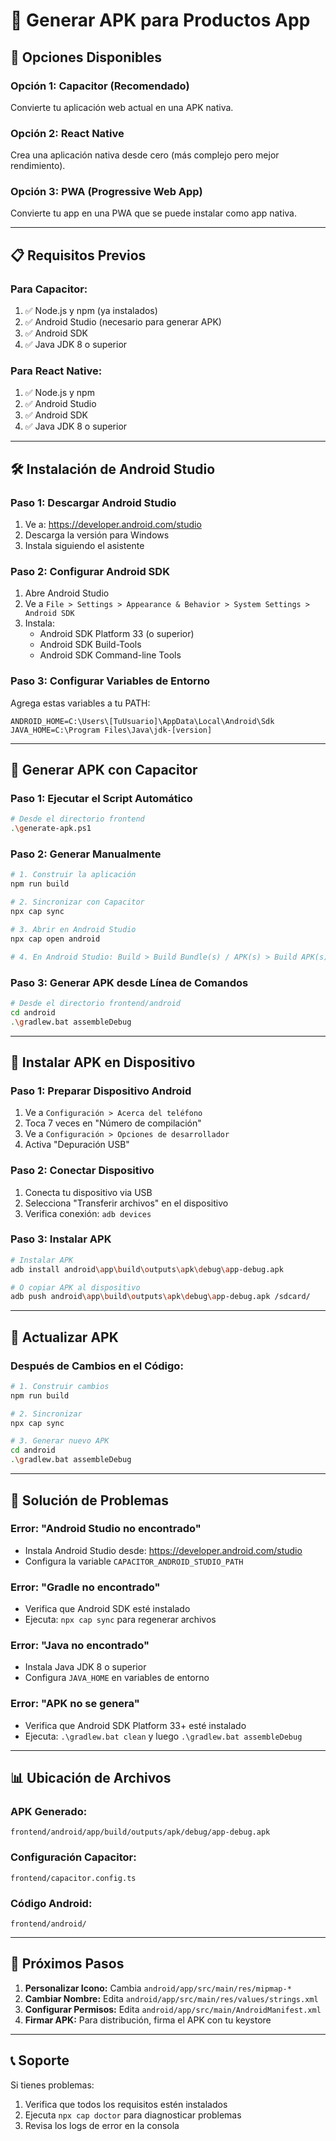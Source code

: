 # 📱 Generar APK para Productos App

## 🚀 Opciones Disponibles

### **Opción 1: Capacitor (Recomendado)**
Convierte tu aplicación web actual en una APK nativa.

### **Opción 2: React Native**
Crea una aplicación nativa desde cero (más complejo pero mejor rendimiento).

### **Opción 3: PWA (Progressive Web App)**
Convierte tu app en una PWA que se puede instalar como app nativa.

---

## 📋 Requisitos Previos

### **Para Capacitor:**
1. ✅ Node.js y npm (ya instalados)
2. ✅ Android Studio (necesario para generar APK)
3. ✅ Android SDK
4. ✅ Java JDK 8 o superior

### **Para React Native:**
1. ✅ Node.js y npm
2. ✅ Android Studio
3. ✅ Android SDK
4. ✅ Java JDK 8 o superior

---

## 🛠️ Instalación de Android Studio

### **Paso 1: Descargar Android Studio**
1. Ve a: https://developer.android.com/studio
2. Descarga la versión para Windows
3. Instala siguiendo el asistente

### **Paso 2: Configurar Android SDK**
1. Abre Android Studio
2. Ve a `File > Settings > Appearance & Behavior > System Settings > Android SDK`
3. Instala:
   - Android SDK Platform 33 (o superior)
   - Android SDK Build-Tools
   - Android SDK Command-line Tools

### **Paso 3: Configurar Variables de Entorno**
Agrega estas variables a tu PATH:
```
ANDROID_HOME=C:\Users\[TuUsuario]\AppData\Local\Android\Sdk
JAVA_HOME=C:\Program Files\Java\jdk-[version]
```

---

## 🔧 Generar APK con Capacitor

### **Paso 1: Ejecutar el Script Automático**
```bash
# Desde el directorio frontend
.\generate-apk.ps1
```

### **Paso 2: Generar Manualmente**
```bash
# 1. Construir la aplicación
npm run build

# 2. Sincronizar con Capacitor
npx cap sync

# 3. Abrir en Android Studio
npx cap open android

# 4. En Android Studio: Build > Build Bundle(s) / APK(s) > Build APK(s)
```

### **Paso 3: Generar APK desde Línea de Comandos**
```bash
# Desde el directorio frontend/android
cd android
.\gradlew.bat assembleDebug
```

---

## 📱 Instalar APK en Dispositivo

### **Paso 1: Preparar Dispositivo Android**
1. Ve a `Configuración > Acerca del teléfono`
2. Toca 7 veces en "Número de compilación"
3. Ve a `Configuración > Opciones de desarrollador`
4. Activa "Depuración USB"

### **Paso 2: Conectar Dispositivo**
1. Conecta tu dispositivo via USB
2. Selecciona "Transferir archivos" en el dispositivo
3. Verifica conexión: `adb devices`

### **Paso 3: Instalar APK**
```bash
# Instalar APK
adb install android\app\build\outputs\apk\debug\app-debug.apk

# O copiar APK al dispositivo
adb push android\app\build\outputs\apk\debug\app-debug.apk /sdcard/
```

---

## 🔄 Actualizar APK

### **Después de Cambios en el Código:**
```bash
# 1. Construir cambios
npm run build

# 2. Sincronizar
npx cap sync

# 3. Generar nuevo APK
cd android
.\gradlew.bat assembleDebug
```

---

## 🐛 Solución de Problemas

### **Error: "Android Studio no encontrado"**
- Instala Android Studio desde: https://developer.android.com/studio
- Configura la variable `CAPACITOR_ANDROID_STUDIO_PATH`

### **Error: "Gradle no encontrado"**
- Verifica que Android SDK esté instalado
- Ejecuta: `npx cap sync` para regenerar archivos

### **Error: "Java no encontrado"**
- Instala Java JDK 8 o superior
- Configura `JAVA_HOME` en variables de entorno

### **Error: "APK no se genera"**
- Verifica que Android SDK Platform 33+ esté instalado
- Ejecuta: `.\gradlew.bat clean` y luego `.\gradlew.bat assembleDebug`

---

## 📊 Ubicación de Archivos

### **APK Generado:**
```
frontend/android/app/build/outputs/apk/debug/app-debug.apk
```

### **Configuración Capacitor:**
```
frontend/capacitor.config.ts
```

### **Código Android:**
```
frontend/android/
```

---

## 🎯 Próximos Pasos

1. **Personalizar Icono:** Cambia `android/app/src/main/res/mipmap-*`
2. **Cambiar Nombre:** Edita `android/app/src/main/res/values/strings.xml`
3. **Configurar Permisos:** Edita `android/app/src/main/AndroidManifest.xml`
4. **Firmar APK:** Para distribución, firma el APK con tu keystore

---

## 📞 Soporte

Si tienes problemas:
1. Verifica que todos los requisitos estén instalados
2. Ejecuta `npx cap doctor` para diagnosticar problemas
3. Revisa los logs de error en la consola 